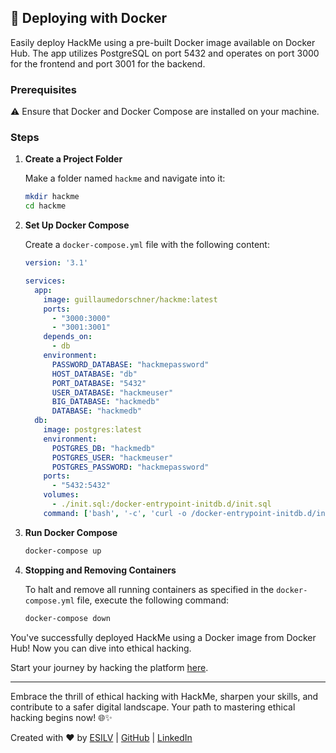 ## 🐳 Deploying with Docker

Easily deploy HackMe using a pre-built Docker image available on Docker Hub. The app utilizes PostgreSQL on port 5432 and operates on port 3000 for the frontend and port 3001 for the backend.

### Prerequisites

⚠️ Ensure that Docker and Docker Compose are installed on your machine.

### Steps

1. **Create a Project Folder**
   
    Make a folder named `hackme` and navigate into it:
    ```bash
    mkdir hackme
    cd hackme
    ```

2. **Set Up Docker Compose**

    Create a `docker-compose.yml` file with the following content:
    ```yaml
    version: '3.1'

    services:
      app:
        image: guillaumedorschner/hackme:latest
        ports:
          - "3000:3000"
          - "3001:3001"
        depends_on:
          - db
        environment:
          PASSWORD_DATABASE: "hackmepassword"
          HOST_DATABASE: "db"
          PORT_DATABASE: "5432"
          USER_DATABASE: "hackmeuser"
          BIG_DATABASE: "hackmedb"
          DATABASE: "hackmedb"
      db:
        image: postgres:latest
        environment:
          POSTGRES_DB: "hackmedb"
          POSTGRES_USER: "hackmeuser"
          POSTGRES_PASSWORD: "hackmepassword"
        ports:
          - "5432:5432"
        volumes:
          - ./init.sql:/docker-entrypoint-initdb.d/init.sql
        command: ['bash', '-c', 'curl -o /docker-entrypoint-initdb.d/init.sql https://raw.githubusercontent.com/GuillaumeDorschner/HackMe/main/sql/init.sql && postgres']
    ```

3. **Run Docker Compose**
    ```bash
    docker-compose up
    ```

4. **Stopping and Removing Containers**
  
    To halt and remove all running containers as specified in the `docker-compose.yml` file, execute the following command:
    ```bash
    docker-compose down
    ```

You've successfully deployed HackMe using a Docker image from Docker Hub! Now you can dive into ethical hacking.

Start your journey by hacking the platform [here](Documentation/hack.md).

---

Embrace the thrill of ethical hacking with HackMe, sharpen your skills, and contribute to a safer digital landscape. Your path to mastering ethical hacking begins now! 🌐✨

Created with ❤️ by [ESILV](https://www.esilv.fr/) | [GitHub](https://github.com/GuillaumeDorschner) | [LinkedIn](https://www.linkedin.com/in/guillaume-dorschner/)